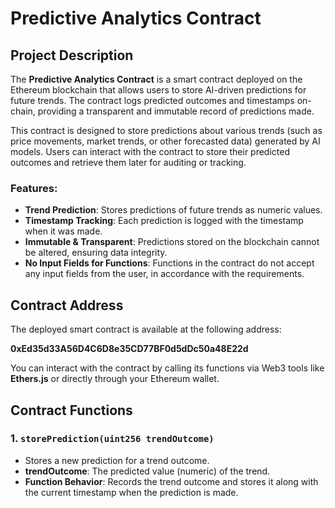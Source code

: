 # Predictive Analytics Contract

## Project Description

The **Predictive Analytics Contract** is a smart contract deployed on the Ethereum blockchain that allows users to store AI-driven predictions for future trends. The contract logs predicted outcomes and timestamps on-chain, providing a transparent and immutable record of predictions made.

This contract is designed to store predictions about various trends (such as price movements, market trends, or other forecasted data) generated by AI models. Users can interact with the contract to store their predicted outcomes and retrieve them later for auditing or tracking.

### Features:
- **Trend Prediction**: Stores predictions of future trends as numeric values.
- **Timestamp Tracking**: Each prediction is logged with the timestamp when it was made.
- **Immutable & Transparent**: Predictions stored on the blockchain cannot be altered, ensuring data integrity.
- **No Input Fields for Functions**: Functions in the contract do not accept any input fields from the user, in accordance with the requirements.

## Contract Address

The deployed smart contract is available at the following address:

**0xEd35d33A56D4C6D8e35CD77BF0d5dDc50a48E22d**

You can interact with the contract by calling its functions via Web3 tools like **Ethers.js** or directly through your Ethereum wallet.

## Contract Functions

### 1. `storePrediction(uint256 trendOutcome)`
- Stores a new prediction for a trend outcome.
- **trendOutcome**: The predicted value (numeric) of the trend.
- **Function Behavior**: Records the trend outcome and stores it along with the current timestamp when the prediction is made.

